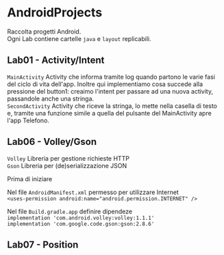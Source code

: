 # AndroidProjects
Raccolta progetti Android.  
Ogni Lab contiene cartelle `java` e `layout` replicabili.  
  
## Lab01 - Activity/Intent 

`MainActivity` Activity che informa tramite log quando partono le varie fasi del ciclo di vita dell'app. Inoltre qui implementiamo cosa succede alla pressione del button1: creaimo l'intent per passare ad una nuova activity, passandole anche una stringa.  
`SecondActivity` Activity che riceve la stringa, lo mette nella casella di testo e, tramite una funzione simile a quella del pulsante del MainActivity apre l'app Telefono.

## Lab06 - Volley/Gson 

`Volley` Libreria per gestione richieste HTTP  
`Gson` Libreria per (de)serializzazione JSON  

Prima di iniziare     

Nel file `AndroidManifest.xml` permesso per utilizzare Internet  
`<uses-permission android:name="android.permission.INTERNET" />`  

Nel file `Build.gradle.app` definire dipendeze   
`implementation 'com.android.volley:volley:1.1.1'`  
`implementation 'com.google.code.gson:gson:2.8.6'`  

## Lab07 - Position


